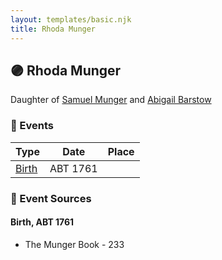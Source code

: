 ```yaml
---
layout: templates/basic.njk
title: Rhoda Munger
---
```

## 🟣 Rhoda Munger

Daughter of [Samuel Munger](/people/1/17676382) and [Abigail Barstow](/people/9/9488484)

### 📆 Events

Type | Date | Place
------ | ------ | ------
[Birth](#event-5bce5d79-6cad-4563-a17f-c30bc81e883e) | ABT 1761 |

### 📰 Event Sources

#### <a id="event-5bce5d79-6cad-4563-a17f-c30bc81e883e"></a> Birth, ABT 1761
* The Munger Book  - 233